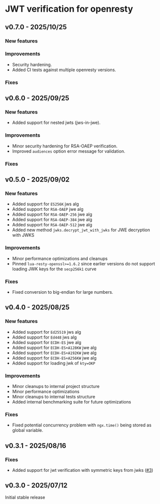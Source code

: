 # JWT verification for openresty

## v0.7.0 - 2025/10/25

### New features

### Improvements

- Security hardening.
- Added CI tests against multiple openresty versions.

### Fixes

## v0.6.0 - 2025/09/25

### New features

- Added support for nested jwts (jws-in-jwe).

### Improvements

- Minor security hardening for RSA-OAEP verification.
- Improved `audiences` option error message for validation.

### Fixes

## v0.5.0 - 2025/09/02

### New features

- Added support for `ES256K` jws alg
- Added support for `RSA-OAEP` jwe alg
- Added support for `RSA-OAEP-256` jwe alg
- Added support for `RSA-OAEP-384` jwe alg
- Added support for `RSA-OAEP-512` jwe alg
- Added new method `jwks.decrypt_jwt_with_jwks` for JWE decryption with JWKS

### Improvements

- Minor performance optimizations and cleanups
- Pinned `lua-resty-openssl>=1.6.2` since earlier versions do not support loading JWK keys for the `secp256k1` curve

### Fixes

- Fixed conversion to big-endian for large numbers.

## v0.4.0 - 2025/08/25

### New features

- Added support for `Ed25519` jws alg
- Added support for `Ed448` jws alg
- Added support for `ECDH-ES` jwe alg
- Added support for `ECDH-ES+A128KW` jwe alg
- Added support for `ECDH-ES+A192KW` jwe alg
- Added support for `ECDH-ES+A256KW` jwe alg
- Added support for loading jwk of `kty=OKP`

### Improvements

- Minor cleanups to internal project structure
- Minor performance optimizations
- Minor cleanups to internal tests structure
- Added internal benchmarking suite for future optimizations

### Fixes

- Fixed potential concurrency problem with `ngx.time()` being stored as global variable.

## v0.3.1 - 2025/08/16

### Fixes

- Added support for jwt verification with symmetric keys from jwks ([#3](https://github.com/anvouk/lua-resty-jwt-verification/pull/3))

## v0.3.0 - 2025/07/12

Initial stable release
